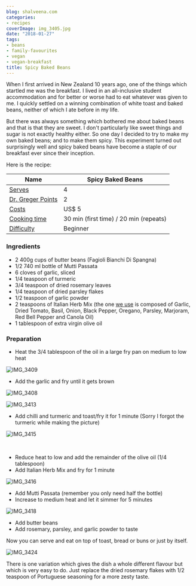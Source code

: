 ```yaml
---
blog: shalveena.com
categories:
- recipes
coverImage: img_3405.jpg
date: "2018-01-27"
tags:
- beans
- family-favourites
- vegan
- vegan-breakfast
title: Spicy Baked Beans
---
```


When I first arrived in New Zealand 10 years ago, one of the things which startled me was the breakfast. I lived in an all-inclusive student accommodation and for better or worse had to eat whatever was given to me. I quickly settled on a winning combination of white toast and baked beans, neither of which I ate before in my life.

But there was always something which bothered me about baked beans and that is that they are sweet. I don't particularly like sweet things and sugar is not exactly healthy either. So one day I decided to try to make my own baked beans; and to make them spicy. This experiment turned out surprisingly well and spicy baked beans have become a staple of our breakfast ever since their inception.

Here is the recipe:

| Name | Spicy Baked Beans |
| --- | --- |
| [Serves](https://shalveena.com/serving-sizes/) | 4 |
| [Dr. Greger Points](https://shalveena.com/dr-greger-points/) | 2 |
| [Costs](https://shalveena.com/costs/) | US$ 5 |
| [Cooking time](https://shalveena.com/cooking-times/) | 30 min (first time) / 20 min (repeats) |
| [Difficulty](https://shalveena.com/difficulty-levels/) | Beginner |

### Ingredients

- 2 400g cups of butter beans (Fagioli Bianchi Di Spangna)
- 1/2 740 ml bottle of Mutti Passata
- 6 cloves of garlic, sliced
- 1/4 teaspoon of turmeric
- 3/4 teaspoon of dried rosemary leaves
- 1/4 teaspoon of dried parsley flakes
- 1/2 teaspoon of garlic powder
- 2 teaspoons of Italian Herb Mix (the one [we use](https://www.woolworths.com.au/Shop/ProductDetails/210354/hoyts-italian-herb-mix) is composed of Garlic, Dried Tomato, Basil, Onion, Black Pepper, Oregano, Parsley, Marjoram, Red Bell Pepper and Canola Oil)
- 1 tablespoon of extra virgin olive oil

### Preparation

- Heat the 3/4 tablespoon of the oil in a large fry pan on medium to low heat

![IMG_3409](images/img_3409.jpg)

- Add the garlic and fry until it gets brown

![IMG_3408](images/img_3408.jpg)

![IMG_3413](images/img_3413.jpg)

- Add chilli and turmeric and toast/fry it for 1 minute (Sorry I forgot the turmeric while making the picture)

![IMG_3415](images/img_34151.jpg)

 

- Reduce heat to low and add the remainder of the olive oil (1/4 tablespoon)
- Add Italian Herb Mix and fry for 1 minute

![IMG_3416](images/img_3416.jpg)

- Add Mutti Passata (remember you only need half the bottle)
- Increase to medium heat and let it simmer for 5 minutes

![IMG_3418](images/img_3418.jpg)

- Add butter beans
- Add rosemary, parsley, and garlic powder to taste

Now you can serve and eat on top of toast, bread or buns or just by itself.

![IMG_3424](images/img_3424.jpg)

There is one variation which gives the dish a whole different flavour but which is very easy to do. Just replace the dried rosemary flakes with 1/2 teaspoon of Portuguese seasoning for a more zesty taste.
